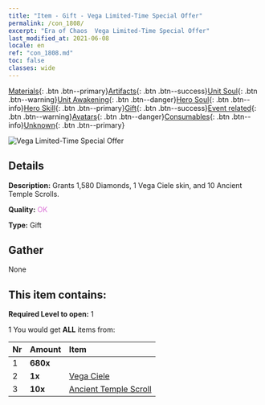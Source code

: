 ```yaml
---
title: "Item - Gift - Vega Limited-Time Special Offer"
permalink: /con_1808/
excerpt: "Era of Chaos  Vega Limited-Time Special Offer"
last_modified_at: 2021-06-08
locale: en
ref: "con_1808.md"
toc: false
classes: wide
---
```

 [Materials](/Items/){: .btn .btn--primary}[Artifacts](/Items/Artifacts/){: .btn .btn--success}[Unit Soul](/Items/UnitSoul/){: .btn .btn--warning}[Unit Awakening](/Items/UnitAwakening/){: .btn .btn--danger}[Hero Soul](/Items/HeroSoul/){: .btn .btn--info}[Hero Skill](/Items/HeroSkill/){: .btn .btn--primary}[Gift](/Items/Gift/){: .btn .btn--success}[Event related](/Items/Events/){: .btn .btn--warning}[Avatars](/Items/Avatars/){: .btn .btn--danger}[Consumables](/Items/Consumables/){: .btn .btn--info}[Unknown](/Items/Unknown/){: .btn .btn--primary}

 ![Vega Limited-Time Special Offer](/images/t/i_907430.png)

## Details
 **Description:** Grants 1,580 Diamonds, 1 Vega Ciele skin, and 10 Ancient Temple Scrolls.

 **Quality:** <span style="color: #DA70D6">OK</span>

 **Type:** Gift

## Gather

  None

## This item contains:

 **Required Level to open:** 1

 1 You would get **ALL** items  from:

  | Nr | Amount |     Item    |
  |:---|:-------|:------------|
  | 1 |  **680x** | <i class="fas fa-gem"/> |  | 
  | 2 |  **1x** | [Vega Ciele](/Items/con_1061/) |  | 
  | 3 |  **10x** | [Ancient Temple Scroll](/Items/con_697/) |  | 
